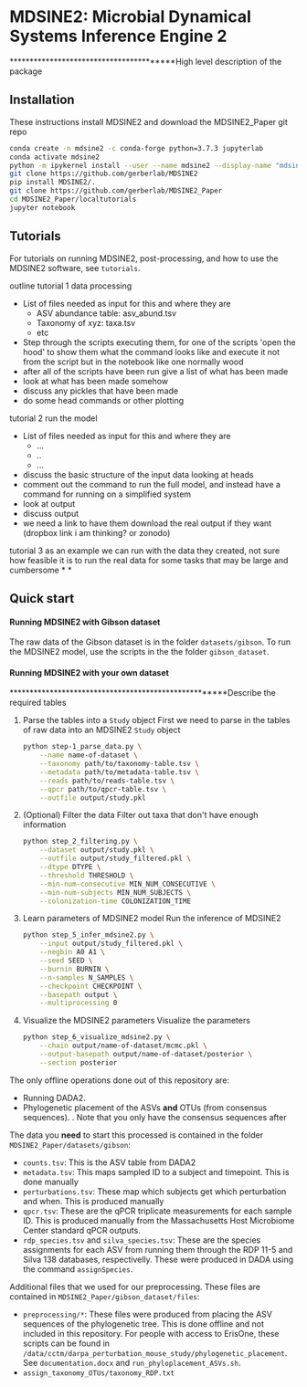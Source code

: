 # MDSINE2: Microbial Dynamical Systems Inference Engine 2

****************************************High level description of the package

## Installation
These instructions install MDSINE2 and download the MDSINE2_Paper git repo

```bash
conda create -n mdsine2 -c conda-forge python=3.7.3 jupyterlab
conda activate mdsine2
python -m ipykernel install --user --name mdsine2 --display-name "mdsine2"
git clone https://github.com/gerberlab/MDSINE2
pip install MDSINE2/.
git clone https://github.com/gerberlab/MDSINE2_Paper
cd MDSINE2_Paper/localtutorials
jupyter notebook
```

## Tutorials
For tutorials on running MDSINE2, post-processing, and how to use the MDSINE2 software, see `tutorials`.

outline
tutorial 1 data processing
  * List of files needed as input for this and where they are
    * ASV abundance table: asv_abund.tsv
    * Taxonomy of xyz: taxa.tsv
    * etc
  * Step through the scripts executing them, for one of the scripts 'open the hood' to show them what the command looks like and execute it not from the script but in the notebook like one normally wood
  * after all of the scripts have been run give a list of what has been made
  * look at what has been made somehow
  * discuss any pickles that have been made
  * do some head commands or other plotting
  
tutorial 2 run the model
  * List of files needed as input for this and where they are
    * ...
    * ..
    * ...
  * discuss the basic structure of the input data looking at heads
  * comment out the command to run the full model, and instead have a command for running on a simplified system
  * look at output
  * discuss output
  * we need a link to have them download the real output if they want (dropbox link i am thinking? or zonodo)
  
tutorial 3 as an example we can run with the data they created, not sure how feasible it is to run the real data for some tasks that may be large and cumbersome 
  *
  *

## Quick start
#### Running MDSINE2 with Gibson dataset
The raw data of the Gibson dataset is in the folder `datasets/gibson`. To run the MDSINE2 model, use the scripts in the the folder `gibson_dataset`. 

#### Running MDSINE2 with your own dataset
*****************************************************Describe the required tables

1) Parse the tables into a `Study` object
   First we need to parse in the tables of raw data into an MDSINE2 `Study` object
    ```bash
    python step-1_parse_data.py \
        --name name-of-dataset \
        --taxonomy path/to/taxonomy-table.tsv \
        --metadata path/to/metadata-table.tsv \
        --reads path/to/reads-table.tsv \
        --qpcr path/to/qpcr-table.tsv \
        --outfile output/study.pkl
    ```
2) (Optional) Filter the data
    Filter out taxa that don't have enough information
    ```bash
    python step_2_filtering.py \
        --dataset output/study.pkl \
        --outfile output/study_filtered.pkl \
        --dtype DTYPE \
        --threshold THRESHOLD \
        --min-num-consecutive MIN_NUM_CONSECUTIVE \
        --min-num-subjects MIN_NUM_SUBJECTS \
        --colonization-time COLONIZATION_TIME
    ```

3) Learn parameters of MDSINE2 model
   Run the inference of MDSINE2
   ```bash
   python step_5_infer_mdsine2.py \
       --input output/study_filtered.pkl \
       --negbin A0 A1 \
       --seed SEED \
       --burnin BURNIN \
       --n-samples N_SAMPLES \
       --checkpoint CHECKPOINT \
       --basepath output \
       --multiprocessing 0
   ```

4) Visualize the MDSINE2 parameters
   Visualize the parameters
   ```bash
   python step_6_visualize_mdsine2.py \
       --chain output/name-of-dataset/mcmc.pkl \
       --output-basepath output/name-of-dataset/posterior \
       --section posterior
    ```




The only offline operations done out of this repository are:
* Running DADA2. 
* Phylogenetic placement of the ASVs **and** OTUs (from consensus sequences). . Note that you only have the consensus sequences after 

The data you **need** to start this processed is contained in the folder `MDSINE2_Paper/datasets/gibson`:
* `counts.tsv`: This is the ASV table from DADA2
* `metadata.tsv`: This maps sampled ID to a subject and timepoint. This is done manually
* `perturbations.tsv`: These map which subjects get which perturbation and when. This is produced manually
* `qpcr.tsv`: These are the qPCR triplicate measurements for each sample ID. This is produced manually from the Massachusetts Host Microbiome Center standard qPCR outputs.
* `rdp_species.tsv` and `silva_species.tsv`: These are the species assignments for each ASV from running them through the RDP 11-5 and Silva 138 databases, respectivelly. These were produced in DADA using the command `assignSpecies`.

Additional files that we used for our preprocessing. These files are contained in `MDSINE2_Paper/gibson_dataset/files`:
* `preprocessing/*`: These files were produced from placing the ASV sequences of the phylogenetic tree. This is done offline and not included in this repository. For people with access to ErisOne, these scripts can be found in `/data/cctm/darpa_perturbation_mouse_study/phylogenetic_placement`. See `documentation.docx` and `run_phyloplacement_ASVs.sh`.
* `assign_taxonomy_OTUs/taxonomy_RDP.txt`